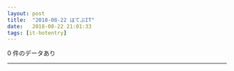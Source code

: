 ```yaml
---
layout: post
title:  "2018-08-22 はてぶIT"
date:   2018-08-22 21:01:33
tags: [it-hotentry]
---
```

0 件のデータあり

<hr>
